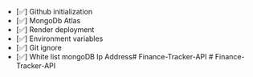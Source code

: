 - [✅] Github initialization
- [✅] MongoDb Atlas
- [✅] Render deployment
- [✅] Environment variables
- [✅] Git ignore
- [✅] White list mongoDB Ip Address#   F i n a n c e - T r a c k e r - A P I  
 #   F i n a n c e - T r a c k e r - A P I  
 